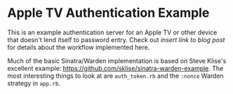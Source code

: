 # Apple TV Authentication Example

This is an example authentication server for an Apple TV or other device that
doesn't lend itself to password entry. Check out _insert link to blog post_ for
details about the workflow implemented here.

Much of the basic Sinatra/Warden implementation is based on Steve Klise's
excellent example: https://github.com/sklise/sinatra-warden-example. The most
interesting things to look at are `auth_token.rb` and the `:nonce` Warden
strategy in `app.rb`.
